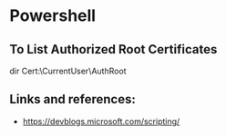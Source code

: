 
# Powershell

## To List Authorized Root Certificates
dir Cert:\CurrentUser\AuthRoot


## Links and references:

- https://devblogs.microsoft.com/scripting/